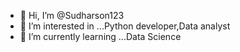 - 👋 Hi, I’m @Sudharson123
- 👀 I’m interested in ...Python developer,Data analyst
- 🌱 I’m currently learning ...Data Science

<!---
Sudharson123/Sudharson123 is a ✨ special ✨ repository because its `README.md` (this file) appears on your GitHub profile.
You can click the Preview link to take a look at your changes.
--->
